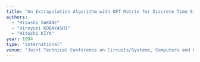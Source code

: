 ```yaml
---
title: "An Extrapolation Algorithm with DFT Matrix for Discrete Time Signals"
authors:
  - "Hisashi SAKANE"
  - "Hiroyuki KOBAYASHI"
  - "Hitoshi KIYA"
year: 1994
type: "international"
venue: "Joint Technical Conference on Circuits/Systems, Computers and Communications, 1994-07-01."
---
```

